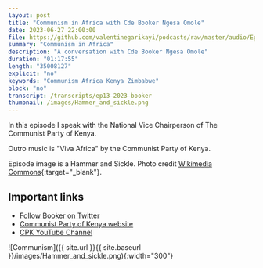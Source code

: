 ```yaml
---
layout: post
title: "Communism in Africa with Cde Booker Ngesa Omole"
date: 2023-06-27 22:00:00
file: https://github.com/valentinegarikayi/podcasts/raw/master/audio/Ep13_2023_Booker.mp3
summary: "Communism in Africa"
description: "A conversation with Cde Booker Ngesa Omole"
duration: "01:17:55"
length: "35008127"
explicit: "no"
keywords: "Communism Africa Kenya Zimbabwe"
block: "no"
transcript: /transcripts/ep13-2023-booker
thumbnail: /images/Hammer_and_sickle.png
---
```


In this episode I speak with the National Vice Chairperson of The Communist Party of Kenya.

Outro music is "Viva Africa" by the Communist Party of Kenya.

Episode image is a Hammer and Sickle. Photo credit [Wikimedia Commons](https://commons.wikimedia.org/wiki/File:Hammer_and_sickle.svg){:target="_blank"}.


<!--more-->

## Important links
* [Follow Booker on Twitter](https://twitter.com/BookerBiro)
* [Communist Party of Kenya website](https://communistpartyofkenya.org/)
* [CPK YouTube Channel](https://www.youtube.com/@communistpartyofkenya)

![Communism]({{ site.url }}{{ site.baseurl }}/images/Hammer_and_sickle.png){:width="300"}

<!-- Google tag (gtag.js) -->
<script async src="https://www.googletagmanager.com/gtag/js?id=G-02DTBF3N7T"></script>
<script>
  window.dataLayer = window.dataLayer || [];
  function gtag(){dataLayer.push(arguments);}
  gtag('js', new Date());

  gtag('config', 'G-02DTBF3N7T');
</script>
